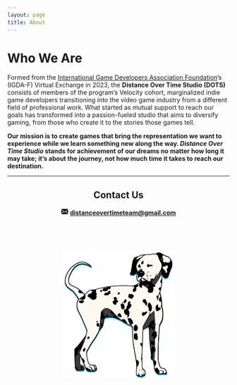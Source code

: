 ```yaml
---
layout: page
title: About
---
```

<h1 class="page-title">Who We Are</h1>

Formed from the <a class="general" target="_blank" rel="noopener" href="https://www.igdafoundation.org/virtualexchange">International Game Developers Association Foundation</a>’s (IGDA-F) Virtual Exchange in 2023, the **Distance Over Time Studio (DOTS)** consists of members of the program’s Velocity cohort, marginalized indie game developers transitioning into the video game industry from a different field of professional work. What started as mutual support to reach our goals has transformed into a passion-fueled studio that aims to diversify gaming, from those who create it to the stories those games tell. 

**Our mission is to create games that bring the representation we want to experience while we learn something new along the way. _Distance Over Time Studio_ stands for achievement of our dreams no matter how long it may take; it’s about the journey, not how much time it takes to reach our destination.**


<hr class="secondary">

<section style="text-align:center;" aria-label="Contact">
    <h2 class="main-font profile-section-title">Contact Us</h2>
    <svg alt="Email" xmlns="http://www.w3.org/2000/svg" width="16" height="16" fill="currentColor" class="bi bi-envelope-fill" viewBox="0 0 16 16"><path d="M.05 3.555A2 2 0 0 1 2 2h12a2 2 0 0 1 1.95 1.555L8 8.414zM0 4.697v7.104l5.803-3.558zM6.761 8.83l-6.57 4.027A2 2 0 0 0 2 14h12a2 2 0 0 0 1.808-1.144l-6.57-4.027L8 9.586zm3.436-.586L16 11.801V4.697z"/></svg>
    <strong>
        <a class="general" href="mailto:distanceovertimeteam@gmail.com">distanceovertimeteam@gmail.com</a>
    </strong>
    <br>
    <img src="assets/images/dalmatian2.png" style="max-width:50%;max-height:50%;padding-top:2vh;" alt="A black and white Dalmatian standing up; it has a blue solid drop shadow">
</section>